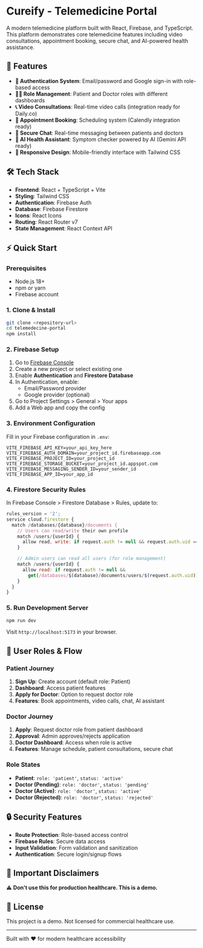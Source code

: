 # Cureify - Telemedicine Portal

A modern telemedicine platform built with React, Firebase, and TypeScript. This platform demonstrates core telemedicine features including video consultations, appointment booking, secure chat, and AI-powered health assistance.

## 🚀 Features

- **🔐 Authentication System**: Email/password and Google sign-in with role-based access
- **👨‍⚕️ Role Management**: Patient and Doctor roles with different dashboards
- **📞 Video Consultations**: Real-time video calls (integration ready for Daily.co)
- **📅 Appointment Booking**: Scheduling system (Calendly integration ready)
- **💬 Secure Chat**: Real-time messaging between patients and doctors
- **🤖 AI Health Assistant**: Symptom checker powered by AI (Gemini API ready)
- **📱 Responsive Design**: Mobile-friendly interface with Tailwind CSS

## 🛠️ Tech Stack

- **Frontend**: React + TypeScript + Vite
- **Styling**: Tailwind CSS
- **Authentication**: Firebase Auth
- **Database**: Firebase Firestore
- **Icons**: React Icons
- **Routing**: React Router v7
- **State Management**: React Context API

## ⚡ Quick Start

### Prerequisites

- Node.js 18+
- npm or yarn
- Firebase account

### 1. Clone & Install

```bash
git clone <repository-url>
cd telemedecine-portal
npm install
```

### 2. Firebase Setup

1. Go to [Firebase Console](https://console.firebase.google.com/)
2. Create a new project or select existing one
3. Enable **Authentication** and **Firestore Database**
4. In Authentication, enable:
   - Email/Password provider
   - Google provider (optional)
5. Go to Project Settings > General > Your apps
6. Add a Web app and copy the config

### 3. Environment Configuration

Fill in your Firebase configuration in `.env`:

```env
VITE_FIREBASE_API_KEY=your_api_key_here
VITE_FIREBASE_AUTH_DOMAIN=your_project_id.firebaseapp.com
VITE_FIREBASE_PROJECT_ID=your_project_id
VITE_FIREBASE_STORAGE_BUCKET=your_project_id.appspot.com
VITE_FIREBASE_MESSAGING_SENDER_ID=your_sender_id
VITE_FIREBASE_APP_ID=your_app_id
```

### 4. Firestore Security Rules

In Firebase Console > Firestore Database > Rules, update to:

```javascript
rules_version = '2';
service cloud.firestore {
  match /databases/{database}/documents {
    // Users can read/write their own profile
    match /users/{userId} {
      allow read, write: if request.auth != null && request.auth.uid == userId;
    }

    // Admin users can read all users (for role management)
    match /users/{userId} {
      allow read: if request.auth != null &&
        get(/databases/$(database)/documents/users/$(request.auth.uid)).data.role == 'admin';
    }
  }
}
```

### 5. Run Development Server

```bash
npm run dev
```

Visit `http://localhost:5173` in your browser.

## 👥 User Roles & Flow

### Patient Journey

1. **Sign Up**: Create account (default role: Patient)
2. **Dashboard**: Access patient features
3. **Apply for Doctor**: Option to request doctor role
4. **Features**: Book appointments, video calls, chat, AI assistant

### Doctor Journey

1. **Apply**: Request doctor role from patient dashboard
2. **Approval**: Admin approves/rejects application
3. **Doctor Dashboard**: Access when role is active
4. **Features**: Manage schedule, patient consultations, secure chat

### Role States

- **Patient**: `role: 'patient'`, `status: 'active'`
- **Doctor (Pending)**: `role: 'doctor'`, `status: 'pending'`
- **Doctor (Active)**: `role: 'doctor'`, `status: 'active'`
- **Doctor (Rejected)**: `role: 'doctor'`, `status: 'rejected'`

## 🔒 Security Features

- **Route Protection**: Role-based access control
- **Firebase Rules**: Secure data access
- **Input Validation**: Form validation and sanitization
- **Authentication**: Secure login/signup flows

## 🚨 Important Disclaimers

⚠️ **Don't use this for production healthcare. This is a demo.**

## 📄 License

This project is a demo. Not licensed for commercial healthcare use.

---

Built with ❤️ for modern healthcare accessibility
